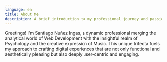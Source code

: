 ```yaml
---
language: en
title: About Me
description: A brief introduction to my professional journey and passions.
---
```


Greetings! I'm Santiago Nuñez Ingas, a dynamic professional merging the
analytical world of Web Development with the insightful realm of Psychology and
the creative expression of Music. This unique trifecta fuels my approach to
crafting digital experiences that are not only functional and aesthetically
pleasing but also deeply user-centric and engaging.
